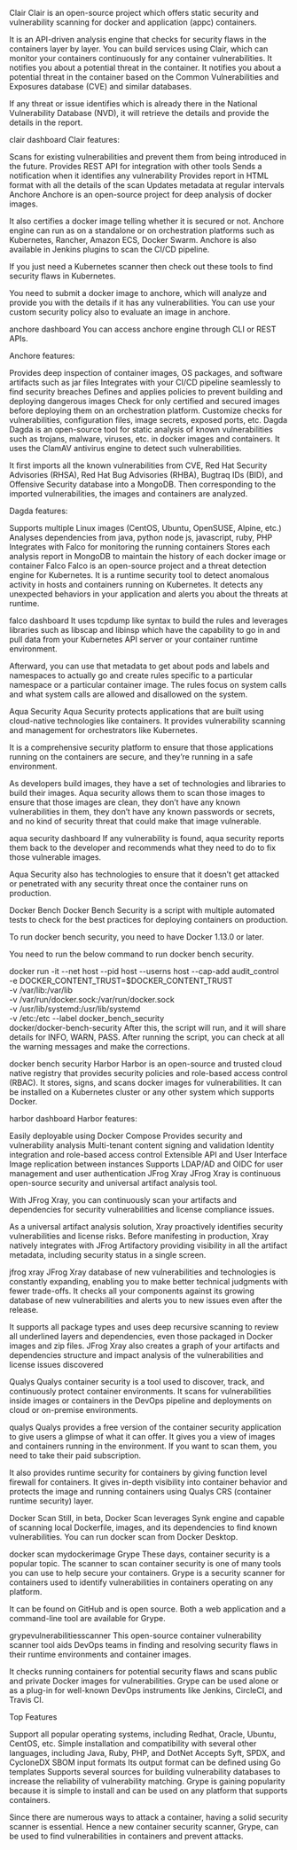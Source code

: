 Clair
Clair is an open-source project which offers static security and vulnerability scanning for docker and application (appc) containers.

It is an API-driven analysis engine that checks for security flaws in the containers layer by layer. You can build services using Clair, which can monitor your containers continuously for any container vulnerabilities. It notifies you about a potential threat in the container. It notifies you about a potential threat in the container based on the Common Vulnerabilities and Exposures database (CVE) and similar databases.

If any threat or issue identifies which is already there in the National Vulnerability Database (NVD), it will retrieve the details and provide the details in the report.

clair dashboard
Clair features:

Scans for existing vulnerabilities and prevent them from being introduced in the future.
Provides REST API for integration with other tools
Sends a notification when it identifies any vulnerability
Provides report in HTML format with all the details of the scan
Updates metadata at regular intervals
Anchore
Anchore is an open-source project for deep analysis of docker images.

It also certifies a docker image telling whether it is secured or not. Anchore engine can run as on a standalone or on orchestration platforms such as Kubernetes, Rancher, Amazon ECS, Docker Swarm. Anchore is also available in Jenkins plugins to scan the CI/CD pipeline.

If you just need a Kubernetes scanner then check out these tools to find security flaws in Kubernetes.

You need to submit a docker image to anchore, which will analyze and provide you with the details if it has any vulnerabilities. You can use your custom security policy also to evaluate an image in anchore.

anchore dashboard
You can access anchore engine through CLI or REST APIs.

Anchore features:

Provides deep inspection of container images, OS packages, and software artifacts such as jar files
Integrates with your CI/CD pipeline seamlessly to find security breaches
Defines and applies policies to prevent building and deploying dangerous images
Check for only certified and secured images before deploying them on an orchestration platform.
Customize checks for vulnerabilities, configuration files, image secrets, exposed ports, etc.
Dagda
Dagda is an open-source tool for static analysis of known vulnerabilities such as trojans, malware, viruses, etc. in docker images and containers. It uses the ClamAV antivirus engine to detect such vulnerabilities.

It first imports all the known vulnerabilities from CVE, Red Hat Security Advisories (RHSA), Red Hat Bug Advisories (RHBA), Bugtraq IDs (BID), and Offensive Security database into a MongoDB. Then corresponding to the imported vulnerabilities, the images and containers are analyzed.


Dagda features:

Supports multiple Linux images (CentOS, Ubuntu, OpenSUSE, Alpine, etc.)
Analyses dependencies from java, python node js, javascript, ruby, PHP
Integrates with Falco for monitoring the running containers
Stores each analysis report in MongoDB to maintain the history of each docker image or container
Falco
Falco is an open-source project and a threat detection engine for Kubernetes. It is a runtime security tool to detect anomalous activity in hosts and containers running on Kubernetes. It detects any unexpected behaviors in your application and alerts you about the threats at runtime.

falco dashboard
It uses tcpdump like syntax to build the rules and leverages libraries such as libscap and libinsp which have the capability to go in and pull data from your Kubernetes API server or your container runtime environment.

Afterward, you can use that metadata to get about pods and labels and namespaces to actually go and create rules specific to a particular namespace or a particular container image. The rules focus on system calls and what system calls are allowed and disallowed on the system.

Aqua Security
Aqua Security protects applications that are built using cloud-native technologies like containers. It provides vulnerability scanning and management for orchestrators like Kubernetes.

It is a comprehensive security platform to ensure that those applications running on the containers are secure, and they’re running in a safe environment.

As developers build images, they have a set of technologies and libraries to build their images. Aqua security allows them to scan those images to ensure that those images are clean, they don’t have any known vulnerabilities in them, they don’t have any known passwords or secrets, and no kind of security threat that could make that image vulnerable.

aqua security dashboard
If any vulnerability is found, aqua security reports them back to the developer and recommends what they need to do to fix those vulnerable images.

Aqua Security also has technologies to ensure that it doesn’t get attacked or penetrated with any security threat once the container runs on production.

Docker Bench
Docker Bench Security is a script with multiple automated tests to check for the best practices for deploying containers on production.

To run docker bench security, you need to have Docker 1.13.0 or later.

You need to run the below command to run docker bench security.

docker run -it --net host --pid host --userns host --cap-add audit_control \
-e DOCKER_CONTENT_TRUST=$DOCKER_CONTENT_TRUST \
-v /var/lib:/var/lib \
-v /var/run/docker.sock:/var/run/docker.sock \
-v /usr/lib/systemd:/usr/lib/systemd \
-v /etc:/etc --label docker_bench_security \
docker/docker-bench-security
After this, the script will run, and it will share details for INFO, WARN, PASS. After running the script, you can check at all the warning messages and make the corrections.

docker bench security
Harbor
Harbor is an open-source and trusted cloud native registry that provides security policies and role-based access control (RBAC). It stores, signs, and scans docker images for vulnerabilities. It can be installed on a Kubernetes cluster or any other system which supports Docker.

harbor dashboard
Harbor features:

Easily deployable using Docker Compose
Provides security and vulnerability analysis
Multi-tenant content signing and validation
Identity integration and role-based access control
Extensible API and User Interface
Image replication between instances
Supports LDAP/AD and OIDC for user management and user authentication
JFrog Xray
JFrog Xray is continuous open-source security and universal artifact analysis tool.

With JFrog Xray, you can continuously scan your artifacts and dependencies for security vulnerabilities and license compliance issues.

As a universal artifact analysis solution, Xray proactively identifies security vulnerabilities and license risks. Before manifesting in production, Xray natively integrates with JFrog Artifactory providing visibility in all the artifact metadata, including security status in a single screen.

jfrog xray
JFrog Xray database of new vulnerabilities and technologies is constantly expanding, enabling you to make better technical judgments with fewer trade-offs. It checks all your components against its growing database of new vulnerabilities and alerts you to new issues even after the release.

It supports all package types and uses deep recursive scanning to review all underlined layers and dependencies, even those packaged in Docker images and zip files. JFrog Xray also creates a graph of your artifacts and dependencies structure and impact analysis of the vulnerabilities and license issues discovered

Qualys
Qualys container security is a tool used to discover, track, and continuously protect container environments. It scans for vulnerabilities inside images or containers in the DevOps pipeline and deployments on cloud or on-premise environments.

qualys
Qualys provides a free version of the container security application to give users a glimpse of what it can offer. It gives you a view of images and containers running in the environment. If you want to scan them, you need to take their paid subscription.

It also provides runtime security for containers by giving function level firewall for containers. It gives in-depth visibility into container behavior and protects the image and running containers using Qualys CRS (container runtime security) layer.

Docker Scan
Still, in beta, Docker Scan leverages Synk engine and capable of scanning local Dockerfile, images, and its dependencies to find known vulnerabilities. You can run docker scan from Docker Desktop.

docker scan mydockerimage
Grype
These days, container security is a popular topic. The scanner to scan container security is one of many tools you can use to help secure your containers. Grype is a security scanner for containers used to identify vulnerabilities in containers operating on any platform.

It can be found on GitHub and is open source. Both a web application and a command-line tool are available for Grype.

grypevulnerabilitiesscanner
This open-source container vulnerability scanner tool aids DevOps teams in finding and resolving security flaws in their runtime environments and container images.

It checks running containers for potential security flaws and scans public and private Docker images for vulnerabilities. Grype can be used alone or as a plug-in for well-known DevOps instruments like Jenkins, CircleCI, and Travis CI.

Top Features

Support all popular operating systems, including Redhat, Oracle, Ubuntu, CentOS, etc.
Simple installation and compatibility with several other languages, including Java, Ruby, PHP, and DotNet
Accepts Syft, SPDX, and CycloneDX SBOM input formats
Its output format can be defined using Go templates
Supports several sources for building vulnerability databases to increase the reliability of vulnerability matching.
Grype is gaining popularity because it is simple to install and can be used on any platform that supports containers.

Since there are numerous ways to attack a container, having a solid security scanner is essential. Hence a new container security scanner, Grype, can be used to find vulnerabilities in containers and prevent attacks.
